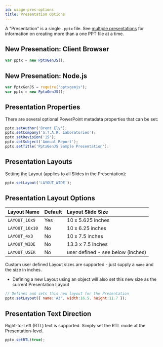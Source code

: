 ```yaml
---
id: usage-pres-options
title: Presentation Options
---
```


A "Presentation" is a single `.pptx` file.  See [multiple presentations](/PptxGenJS/docs/usage-saving.html#saving-multiple-presentations) for information
on creating more than a one PPT file at a time.

## New Presenation: Client Browser
```javascript
var pptx = new PptxGenJS();
```

## New Presenation: Node.js
```javascript
var PptxGenJS = require("pptxgenjs");
var pptx = new PptxGenJS();
```

## Presentation Properties
There are several optional PowerPoint metadata properties that can be set:

```javascript
pptx.setAuthor('Brent Ely');
pptx.setCompany('S.T.A.R. Laboratories');
pptx.setRevision('15');
pptx.setSubject('Annual Report');
pptx.setTitle('PptxGenJS Sample Presentation');
```

## Presentation Layouts
Setting the Layout (applies to all Slides in the Presentation):
```javascript
pptx.setLayout('LAYOUT_WIDE');
```

## Presentation Layout Options
| Layout Name    | Default  | Layout Slide Size                 |
| :------------- | :------- | :-------------------------------- |
| `LAYOUT_16x9`  | Yes      | 10 x 5.625 inches                 |
| `LAYOUT_16x10` | No       | 10 x 6.25 inches                  |
| `LAYOUT_4x3`   | No       | 10 x 7.5 inches                   |
| `LAYOUT_WIDE`  | No       | 13.3 x 7.5 inches                 |
| `LAYOUT_USER`  | No       | user defined - see below (inches) |

Custom user defined Layout sizes are supported - just supply a `name` and the size in inches.
* Defining a new Layout using an object will also set this new size as the current Presentation Layout

```javascript
// Defines and sets this new layout for the Presentation
pptx.setLayout({ name:'A3', width:16.5, height:11.7 });
```

## Presentation Text Direction
Right-to-Left (RTL) text is supported.  Simply set the RTL mode at the Presentation-level.
```javascript
pptx.setRTL(true);
```
